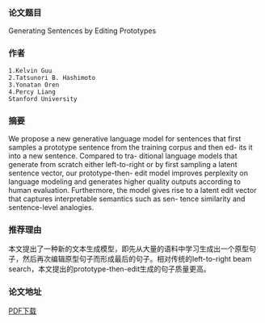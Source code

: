 ### 论文题目
Generating Sentences by Editing Prototypes

### 作者
    1.Kelvin Guu
    2.Tatsunori B. Hashimoto
    3.Yonatan Oren
    4.Percy Liang 
    Stanford University

### 摘要
We propose a new generative language model for sentences that first samples a prototype sentence from the training corpus and then ed- its it into a new sentence. Compared to tra- ditional language models that generate from scratch either left-to-right or by first sampling a latent sentence vector, our prototype-then- edit model improves perplexity on language modeling and generates higher quality outputs according to human evaluation. Furthermore, the model gives rise to a latent edit vector that captures interpretable semantics such as sen- tence similarity and sentence-level analogies.

### 推荐理由
本文提出了一种新的文本生成模型，即先从大量的语料中学习生成出一个原型句子，然后再次编辑原型句子而形成最后的句子。相对传统的left-to-right beam search，本文提出的prototype-then-edit生成的句子质量更高。

### 论文地址
[PDF下载](https://www.mitpressjournals.org/doi/pdfplus/10.1162/tacl_a_00030)
